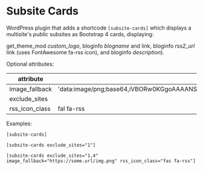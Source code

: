 # Subsite Cards


WordPress plugin that adds a shortcode `[subsite-cards]` which displays a multisite's *public* subsites as Bootstrap 4 cards, displaying:

get_theme_mod *custom_logo*, bloginfo *blogname* and link, bloginfo *rss2_url* link (uses FontAwesome fa-rss icon), and bloginfo *description*).

Optional attributes:

attribute | default value | example
--- | --- | ---
image_fallback | 'data:image/png;base64,iVBORw0KGgoAAAANSUhEUgAAAAEAAAABCAYAAAAfFcSJAAAADUlEQVQImWPImXXyPwAGFALPyD6HvAAAAABJRU5ErkJggg==' | image_fallback="https://some.url/img.png"
exclude_sites | | exclude_sites="1,5"
rss_icon_class | fal fa-rss | rss_icon_class="fas fa-rss-square"

Examples:

`[subsite-cards]`

`[subsite-cards exclude_sites="1"]`

`[subsite-cards exclude_sites="1,4" image_fallback="https://some.url/img.png" rss_icon_class="fas fa-rss"]`
